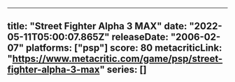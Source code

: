 
---
title: "Street Fighter Alpha 3 MAX"
date: "2022-05-11T05:00:07.865Z"
releaseDate: "2006-02-07"
platforms: ["psp"]
score: 80
metacriticLink: "https://www.metacritic.com/game/psp/street-fighter-alpha-3-max"
series: []
---
